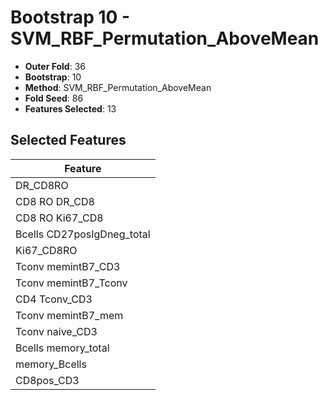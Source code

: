 # Bootstrap 10 - SVM_RBF_Permutation_AboveMean

- **Outer Fold**: 36
- **Bootstrap**: 10
- **Method**: SVM_RBF_Permutation_AboveMean
- **Fold Seed**: 86
- **Features Selected**: 13

## Selected Features

| Feature |
|---------|
| DR_CD8RO |
| CD8 RO DR_CD8 |
| CD8 RO Ki67_CD8 |
| Bcells CD27posIgDneg_total |
| Ki67_CD8RO |
| Tconv memintB7_CD3 |
| Tconv memintB7_Tconv |
| CD4 Tconv_CD3 |
| Tconv memintB7_mem |
| Tconv naive_CD3 |
| Bcells memory_total |
| memory_Bcells |
| CD8pos_CD3 |
